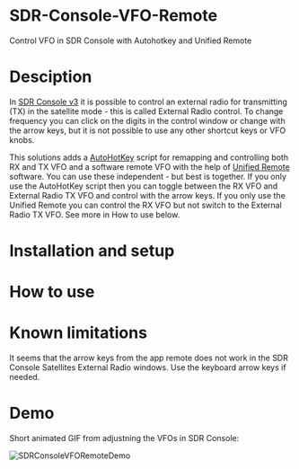 # SDR-Console-VFO-Remote
Control VFO in SDR Console with Autohotkey and Unified Remote

# Desciption
In [SDR Console v3](https://www.sdr-radio.com/) it is possible to control an external radio for transmitting (TX) in the satellite mode - this is called External Radio control. To change frequency you can click on the digits in the control window or change with the arrow keys, but it is not possible to use any other shortcut keys or VFO knobs.

This solutions adds a [AutoHotKey](https://www.autohotkey.com/) script for remapping and controlling both RX and TX VFO and a software remote VFO with the help of [Unified Remote](https://www.unifiedremote.com/) software. You can use these independent - but best is together. If you only use the AutoHotKey script then you can toggle between the RX VFO and External Radio TX VFO and control with the arrow keys. If you only use the Unified Remote you can control the RX VFO but not switch to the External Radio TX VFO. See more in How to use below.

# Installation and setup

# How to use

# Known limitations
It seems that the arrow keys from the app remote does not work in the SDR Console Satellites External Radio windows. Use the keyboard arrow keys if needed.

# Demo
Short animated GIF from adjustning the VFOs in SDR Console:

![SDRConsoleVFORemoteDemo](https://user-images.githubusercontent.com/35871385/135272134-6aadc878-89d8-47d5-9e24-6073ed6f99ea.gif)
